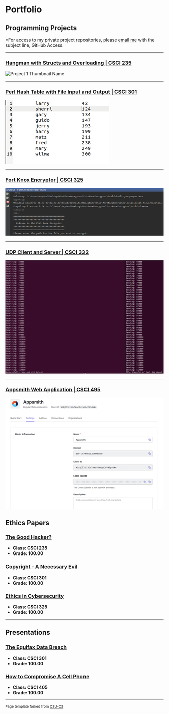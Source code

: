 Portfolio
=========

Programming Projects
--------------------

*For access to my private project repositories, please [email me](mailto:HMAckerman@csustudent.net?subject=GitHub%20Access) with the subject line, GitHub Access.

---
### [Hangman with Structs and Overloading | CSCI 235](project1)

![Project 1 Thumbnail Name](images/dummy_thumbnail.jpg)

---
### [Perl Hash Table with File Input and Output | CSCI 301](../../project2.md)

![Sorted Output](images/sorted.jpg)

---
### [Fort Knox Encryptor | CSCI 325](project3)

![Project 3 Thumbnail Name](images/FKEFig1.png)

---
### [UDP Client and Server | CSCI 332](project4)

![UDP Client and UDP Server](images/udpfig4.jpg)

---
### [Appsmith Web Application | CSCI 495](project5)

![Appsmith](images/auth0fig5.jpg) 

Ethics Papers
-------------

### [The Good Hacker?](/pdf/csci235Ethics.pdf)

-   **Class: CSCI 235**  
-   **Grade: 100.00**

### [Copyright - A Necessary Evil](/pdf/csci301Ethics.pdf)

-   **Class: CSCI 301** 
-   **Grade: 100.00**

### [Ethics in Cybersecurity](/pdf/csci325Ethics.pdf)

-   **Class: CSCI 325** 
-   **Grade: 100.00**

---

Presentations
-------------

### [The Equifax Data Breach](/pdf/EquifaxDataBreach.pdf)

- **Class: CSCI 301** 
- **Grade: 100.00**


### [How to Compromise A Cell Phone](/pdf/HowtoCompromiseaCellPhone.pdf)

- **Class: CSCI 405** 
- **Grade: 100.00**

---

<p style="font-size:11px">Page template forked from <a href="https://github.com/csu-cs/csci-portfolio">CSU-CS</a></p>
<!-- Remove above link if you don't want to attributive -->
